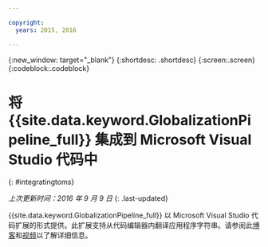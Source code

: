 ```yaml
---

copyright:
  years: 2015, 2016

---
```


{:new_window: target="_blank"}
{:shortdesc: .shortdesc}
{:screen:.screen}
{:codeblock:.codeblock}

# 将 {{site.data.keyword.GlobalizationPipeline_full}} 集成到 Microsoft Visual Studio 代码中
{: #integratingtoms}

*上次更新时间：2016 年 9 月 9 日*
{: .last-updated}

{{site.data.keyword.GlobalizationPipeline_full}} 以 Microsoft Visual Studio 代码扩展的形式提供。此扩展支持从代码编辑器内翻译应用程序字符串。请参阅此[博客](https://developer.ibm.com/bluemix/2016/08/31/ibm-globalization-pipeline-and-microsoft-visual-studio-code/)和[视频](https://www.youtube.com/watch?v=fUfmnx2KqyU)以了解详细信息。

